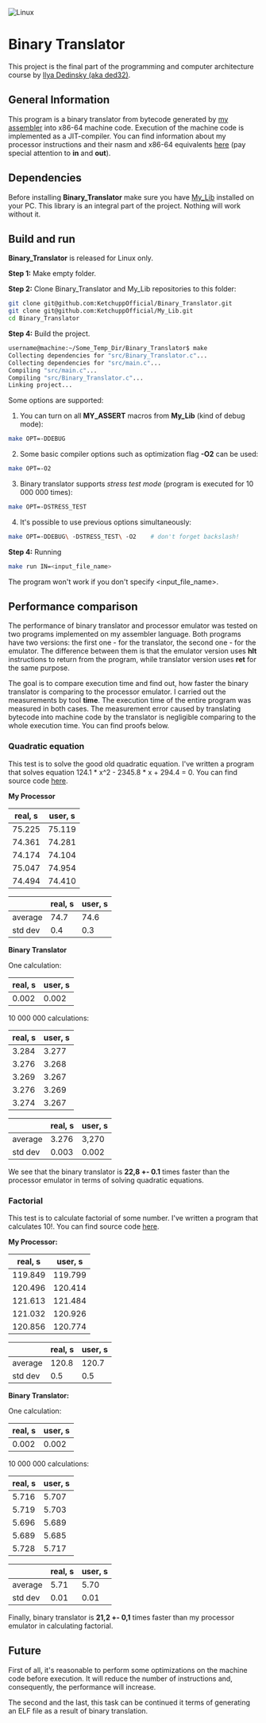 ![Linux](https://img.shields.io/badge/Linux-FCC624?style=for-the-badge&logo=linux&logoColor=black)

# Binary Translator

This project is the final part of the programming and computer architecture course by [Ilya Dedinsky (aka ded32)](https://github.com/ded32).

## General Information

This program is a binary translator from bytecode generated by [my assembler](https://github.com/KetchuppOfficial/Processor) into x86-64 machine code. Execution of the machine code is implemented as a JIT-compiler. You can find information about my processor instructions and their nasm and x86-64 equivalents [here](/ISA.md) (pay special attention to **in** and **out**).

## Dependencies

Before installing **Binary_Translator** make sure you have [My_Lib](https://github.com/KetchuppOfficial/My_Lib) installed on your PC. This library is an integral part of the project. Nothing will work without it.

## Build and run

**Binary_Translator** is released for Linux only.

**Step 1:** Make empty folder.

**Step 2:** Clone Binary_Translator and My_Lib repositories to this folder:
```bash
git clone git@github.com:KetchuppOfficial/Binary_Translator.git
git clone git@github.com:KetchuppOfficial/My_Lib.git
cd Binary_Translator
```

**Step 4:** Build the project. 
```bash
username@machine:~/Some_Temp_Dir/Binary_Translator$ make
Collecting dependencies for "src/Binary_Translator.c"...
Collecting dependencies for "src/main.c"...
Compiling "src/main.c"...
Compiling "src/Binary_Translator.c"...
Linking project...
```
Some options are supported:

1) You can turn on all **MY_ASSERT** macros from **My_Lib** (kind of debug mode):
```bash
make OPT=-DDEBUG
```
2) Some basic compiler options such as optimization flag **-O2** can be used:
```bash
make OPT=-O2
```
3) Binary translator supports *stress test mode* (program is executed for 10 000 000 times):
```bash
make OPT=-DSTRESS_TEST
```
4) It's possible to use previous options simultaneously:
```bash
make OPT=-DDEBUG\ -DSTRESS_TEST\ -O2    # don't forget backslash!
```

**Step 4:** Running
```bash
make run IN=<input_file_name>
```
The program won't work if you don't specify <input_file_name>.

## Performance comparison

The performance of binary translator and processor emulator was tested on two programs implemented on my assembler language. Both programs have two versions: the first one - for the translator, the second one - for the emulator. The difference between them is that the emulator version uses **hlt** instructions to return from the program, while translator version uses **ret** for the same purpose.

The goal is to compare execution time and find out, how faster the binary translator is comparing to the processor emulator. I carried out the measurements by tool **time**. The execution time of the entire program was measured in both cases. The measurement error caused by translating bytecode into machine code by the translator is negligible comparing to the whole execution time. You can find proofs below.

### Quadratic equation

This test is to solve the good old quadratic equation. I've written a program that solves equation 124.1 * x^2 - 2345.8 * x + 294.4 = 0. You can find source code [here](/data/Quadratic_For_Tests.txt).

**My Processor**

| real, s | user, s |
|---------|---------|
| 75.225  | 75.119  |
| 74.361  | 74.281  |
| 74.174  | 74.104  |
| 75.047  | 74.954  |
| 74.494  | 74.410  |

|         | real, s | user, s |
|---------|---------|---------|
| average |  74.7   |  74.6   |
| std dev |   0.4   |   0.3   |

**Binary Translator**

One calculation:

| real, s | user, s |
|---------|---------|
|  0.002  |  0.002  |

10 000 000 calculations:

| real, s | user, s |
|---------|---------|
|  3.284  |  3.277  |
|  3.276  |  3.268  |
|  3.269  |  3.267  |
|  3.276  |  3.269  |
|  3.274  |  3.267  |

|         | real, s | user, s |
|---------|---------|---------|
| average |  3.276  |  3,270  |
| std dev |  0.003  |  0.002  |

We see that the binary translator is **22,8 +- 0.1** times faster than the processor emulator in terms of solving quadratic equations.

### Factorial

This test is to calculate factorial of some number.
I've written a program that calculates 10!. You can find source code [here](/data/Factorial_For_Tests.txt).

**My Processor:**

| real, s | user, s |
|---------|---------|
| 119.849 | 119.799 |
| 120.496 | 120.414 |
| 121.613 | 121.484 |
| 121.032 | 120.926 |
| 120.856 | 120.774 |

|         | real, s | user, s |
|---------|---------|---------|
| average |  120.8  |  120.7  |
| std dev |    0.5  |    0.5  |

**Binary Translator:**

One calculation:

| real, s | user, s |
|---------|---------|
|  0.002  |  0.002  |

10 000 000 calculations:

| real, s | user, s |
|---------|---------|
|  5.716  |  5.707  |
|  5.719  |  5.703  |
|  5.696  |  5.689  |
|  5.689  |  5.685  |
|  5.728  |  5.717  |

|         | real, s | user, s |
|---------|---------|---------|
| average |  5.71   |  5.70   |
| std dev |  0.01   |  0.01   |

Finally, binary translator is **21,2 +- 0,1** times faster than my processor emulator in calculating factorial.

## Future

First of all, it's reasonable to perform some optimizations on the machine code before execution. It will reduce the number of instructions and, consequently, the performance will increase.

The second and the last, this task can be continued it terms of generating an ELF file as a result of binary translation.
